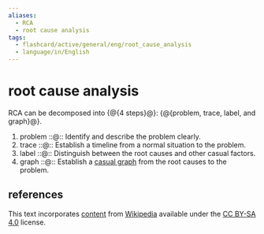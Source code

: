 ```yaml
---
aliases:
  - RCA
  - root cause analysis
tags:
  - flashcard/active/general/eng/root_cause_analysis
  - language/in/English
---
```


# root cause analysis

RCA can be decomposed into {@{4 steps}@}: {@{problem, trace, label, and graph}@}. <!--SR:!2025-05-18,265,330!2027-11-30,978,341-->

1. problem ::@:: Identify and describe the problem clearly. <!--SR:!2026-06-12,549,310!2025-05-07,256,330-->
2. trace ::@:: Establish a timeline from a normal situation to the problem. <!--SR:!2025-06-11,284,330!2027-03-16,759,330-->
3. label ::@:: Distinguish between the root causes and other casual factors. <!--SR:!2026-07-16,588,330!2026-06-30,518,310-->
4. graph ::@:: Establish a [casual graph](casual%20graph.md) from the root causes to the problem. <!--SR:!2025-06-13,248,290!2027-12-04,991,350-->

## references

This text incorporates [content](https://en.wikipedia.org/wiki/root_cause_analysis) from [Wikipedia](Wikipedia.md) available under the [CC BY-SA 4.0](https://creativecommons.org/licenses/by-sa/4.0/) license.
